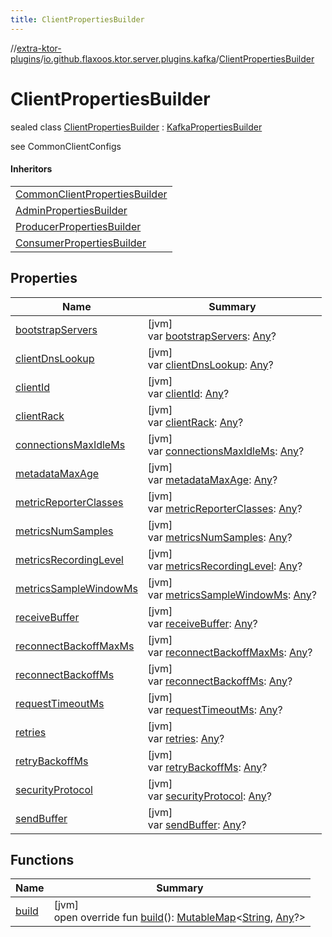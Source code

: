 ```yaml
---
title: ClientPropertiesBuilder
---
```


//[extra-ktor-plugins](../../../index.md)/[io.github.flaxoos.ktor.server.plugins.kafka](../index.md)/[ClientPropertiesBuilder](index.md)

# ClientPropertiesBuilder

sealed class [ClientPropertiesBuilder](index.md) : [KafkaPropertiesBuilder](../-kafka-properties-builder/index.md)

see CommonClientConfigs

#### Inheritors

|                                                                                |
|--------------------------------------------------------------------------------|
| [CommonClientPropertiesBuilder](../-common-client-properties-builder/index.md) |
| [AdminPropertiesBuilder](../-admin-properties-builder/index.md)                |
| [ProducerPropertiesBuilder](../-producer-properties-builder/index.md)          |
| [ConsumerPropertiesBuilder](../-consumer-properties-builder/index.md)          |

## Properties

| Name                                                 | Summary                                                                                                                                      |
|------------------------------------------------------|----------------------------------------------------------------------------------------------------------------------------------------------|
| [bootstrapServers](bootstrap-servers.md)             | [jvm]<br>var [bootstrapServers](bootstrap-servers.md): [Any](https://kotlinlang.org/api/latest/jvm/stdlib/kotlin/-any/index.md)?             |
| [clientDnsLookup](client-dns-lookup.md)              | [jvm]<br>var [clientDnsLookup](client-dns-lookup.md): [Any](https://kotlinlang.org/api/latest/jvm/stdlib/kotlin/-any/index.md)?              |
| [clientId](client-id.md)                             | [jvm]<br>var [clientId](client-id.md): [Any](https://kotlinlang.org/api/latest/jvm/stdlib/kotlin/-any/index.md)?                             |
| [clientRack](client-rack.md)                         | [jvm]<br>var [clientRack](client-rack.md): [Any](https://kotlinlang.org/api/latest/jvm/stdlib/kotlin/-any/index.md)?                         |
| [connectionsMaxIdleMs](connections-max-idle-ms.md)   | [jvm]<br>var [connectionsMaxIdleMs](connections-max-idle-ms.md): [Any](https://kotlinlang.org/api/latest/jvm/stdlib/kotlin/-any/index.md)?   |
| [metadataMaxAge](metadata-max-age.md)                | [jvm]<br>var [metadataMaxAge](metadata-max-age.md): [Any](https://kotlinlang.org/api/latest/jvm/stdlib/kotlin/-any/index.md)?                |
| [metricReporterClasses](metric-reporter-classes.md)  | [jvm]<br>var [metricReporterClasses](metric-reporter-classes.md): [Any](https://kotlinlang.org/api/latest/jvm/stdlib/kotlin/-any/index.md)?  |
| [metricsNumSamples](metrics-num-samples.md)          | [jvm]<br>var [metricsNumSamples](metrics-num-samples.md): [Any](https://kotlinlang.org/api/latest/jvm/stdlib/kotlin/-any/index.md)?          |
| [metricsRecordingLevel](metrics-recording-level.md)  | [jvm]<br>var [metricsRecordingLevel](metrics-recording-level.md): [Any](https://kotlinlang.org/api/latest/jvm/stdlib/kotlin/-any/index.md)?  |
| [metricsSampleWindowMs](metrics-sample-window-ms.md) | [jvm]<br>var [metricsSampleWindowMs](metrics-sample-window-ms.md): [Any](https://kotlinlang.org/api/latest/jvm/stdlib/kotlin/-any/index.md)? |
| [receiveBuffer](receive-buffer.md)                   | [jvm]<br>var [receiveBuffer](receive-buffer.md): [Any](https://kotlinlang.org/api/latest/jvm/stdlib/kotlin/-any/index.md)?                   |
| [reconnectBackoffMaxMs](reconnect-backoff-max-ms.md) | [jvm]<br>var [reconnectBackoffMaxMs](reconnect-backoff-max-ms.md): [Any](https://kotlinlang.org/api/latest/jvm/stdlib/kotlin/-any/index.md)? |
| [reconnectBackoffMs](reconnect-backoff-ms.md)        | [jvm]<br>var [reconnectBackoffMs](reconnect-backoff-ms.md): [Any](https://kotlinlang.org/api/latest/jvm/stdlib/kotlin/-any/index.md)?        |
| [requestTimeoutMs](request-timeout-ms.md)            | [jvm]<br>var [requestTimeoutMs](request-timeout-ms.md): [Any](https://kotlinlang.org/api/latest/jvm/stdlib/kotlin/-any/index.md)?            |
| [retries](retries.md)                                | [jvm]<br>var [retries](retries.md): [Any](https://kotlinlang.org/api/latest/jvm/stdlib/kotlin/-any/index.md)?                                |
| [retryBackoffMs](retry-backoff-ms.md)                | [jvm]<br>var [retryBackoffMs](retry-backoff-ms.md): [Any](https://kotlinlang.org/api/latest/jvm/stdlib/kotlin/-any/index.md)?                |
| [securityProtocol](security-protocol.md)             | [jvm]<br>var [securityProtocol](security-protocol.md): [Any](https://kotlinlang.org/api/latest/jvm/stdlib/kotlin/-any/index.md)?             |
| [sendBuffer](send-buffer.md)                         | [jvm]<br>var [sendBuffer](send-buffer.md): [Any](https://kotlinlang.org/api/latest/jvm/stdlib/kotlin/-any/index.md)?                         |

## Functions

| Name              | Summary                                                                                                                                                                                                                                                                                                              |
|-------------------|----------------------------------------------------------------------------------------------------------------------------------------------------------------------------------------------------------------------------------------------------------------------------------------------------------------------|
| [build](build.md) | [jvm]<br>open override fun [build](build.md)(): [MutableMap](https://kotlinlang.org/api/latest/jvm/stdlib/kotlin.collections/-mutable-map/index.md)&lt;[String](https://kotlinlang.org/api/latest/jvm/stdlib/kotlin/-string/index.md), [Any](https://kotlinlang.org/api/latest/jvm/stdlib/kotlin/-any/index.md)?&gt; |

